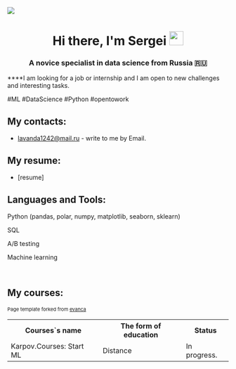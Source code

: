 ![](https://komarev.com/ghpvc/?username=s-razumov)

<h1 align="center">Hi there, I'm Sergei 
<img src="https://github.com/blackcater/blackcater/raw/main/images/Hi.gif" height="32"/></h1>
<h3 align="center">A novice specialist in data science from Russia 🇷🇺</h3>

****I am looking for a job or internship and I am open to new challenges and interesting tasks.

\#ML \#DataScience \#Python \#opentowork 

## My contacts:
- [lavanda1242@mail.ru](mailto:lavanda1242@mail.ru) - write to me by Email.

## My resume:
 - [resume]

## Languages and Tools:
Python (pandas, polar, numpy, matplotlib, seaborn, sklearn)

SQL

A/B testing

Machine learning

<br />

## My courses:
<table>
<tr>
  <th>Courses`s name</th>
  <th>The form of education</th>
  <th>Status</th>
</tr> 
<tr>
  <td>Karpov.Courses: Start ML</td>
  <td>Distance</td>
  <td>In progress.</td>
</tr>

 

<p style="font-size:11px">Page template forked from <a href="https://github.com/evanca/quick-portfolio">evanca</a></p>
<!-- Remove above link if you don't want to attibute -->

